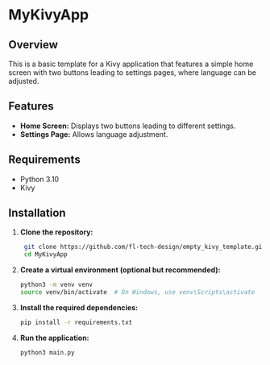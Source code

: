 # MyKivyApp

## Overview
This is a basic template for a Kivy application that features a simple home screen with two buttons leading to settings pages, where language can be adjusted.

## Features
- **Home Screen:** Displays two buttons leading to different settings.
- **Settings Page:** Allows language adjustment.

## Requirements
- Python 3.10
- Kivy

## Installation

1. **Clone the repository:**
   ```bash
    git clone https://github.com/fl-tech-design/empty_kivy_template.git
    cd MyKivyApp

2. **Create a virtual environment (optional but recommended):**
    ```bash
    python3 -m venv venv
    source venv/bin/activate  # On Windows, use venv\Scripts\activate

3. **Install the required dependencies:**
    ```bash
    pip install -r requirements.txt

4. **Run the application:**
    ```bash
    python3 main.py

